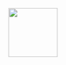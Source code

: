 <div id="header" align="center">
<img src="https://media.giphy.com/media/5jip1wBZiIFwY/giphy.gif" width="100"/>
</div>
